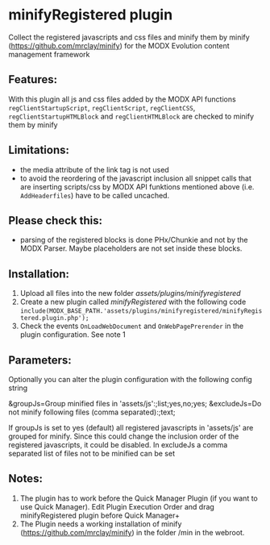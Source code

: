 minifyRegistered plugin
================================================================================

Collect the registered javascripts and css files and minify them by minify
(https://github.com/mrclay/minify)
for the MODX Evolution content management framework


Features:
--------------------------------------------------------------------------------
With this plugin all js and css files added by the MODX API functions `regClientStartupScript`, `regClientScript`, `regClientCSS`, `regClientStartupHTMLBlock` and `regClientHTMLBlock` are checked to minify them by minify


Limitations:
--------------------------------------------------------------------------------
* the media attribute of the link tag is not used
* to avoid the reordering of the javascript inclusion all snippet calls that are inserting scripts/css by MODX API funktions mentioned above (i.e. `AddHeaderfiles`) have to be called uncached.
  

Please check this:
--------------------------------------------------------------------------------
* parsing of the registered blocks is done PHx/Chunkie and not by the MODX Parser. Maybe placeholders are not set inside these blocks.
  
Installation:
--------------------------------------------------------------------------------
1. Upload all files into the new folder *assets/plugins/minifyregistered*
2. Create a new plugin called *minifyRegistered* with the following code
`include(MODX_BASE_PATH.'assets/plugins/minifyregistered/minifyRegistered.plugin.php');`
3. Check the events `OnLoadWebDocument` and `OnWebPagePrerender` in the plugin configuration. See note 1

Parameters:
--------------------------------------------------------------------------------

Optionally you can alter the plugin configuration with the following config 
string

  &groupJs=Group minified files in 'assets/js':;list;yes,no;yes;
  &excludeJs=Do not minify following files (comma separated):;text;
  
If groupJs is set to yes (default) all registered javascripts in 'assets/js' are 
grouped for minify. Since this could change the inclusion order of the 
registered javascripts, it could be disabled.
In excludeJs a comma separated list of files not to be minified can be set 

Notes:
--------------------------------------------------------------------------------
1. The plugin has to work before the Quick Manager Plugin (if you want to use Quick Manager). Edit Plugin Execution Order and drag minifyRegistered plugin before Quick Manager+
2. The Plugin needs a working installation of minify (https://github.com/mrclay/minify) in the folder /min in the webroot.
